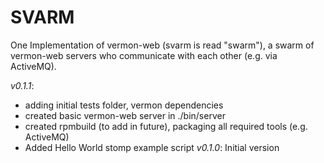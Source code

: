 SVARM
=====

One Implementation of vermon-web (svarm is read "swarm"), a swarm of vermon-web servers who communicate with each other (e.g. via ActiveMQ).  

*v0.1.1*:
- adding initial tests folder, vermon dependencies 
- created basic vermon-web server in ./bin/server
- created rpmbuild (to add in future), packaging all required tools (e.g. ActiveMQ)
- Added Hello World stomp example script
*v0.1.0*: Initial version
